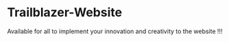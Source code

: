 # Trailblazer-Website
Available for all to implement your innovation and creativity to the website !!!
